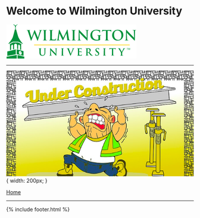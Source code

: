 # Welcome to Wilmington University

![Image](Images/wilmu-logo.png "Welcome to Wilmington University")

---

![Image](Images/under-construction.png) { width: 200px; }


[Home](https://tuojeanbaptiste.github.io/TeamC/)

----

{% include footer.html %}

